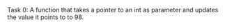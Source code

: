 Task 0: A function that takes a pointer to an int as parameter and updates the value it points to to 98.

